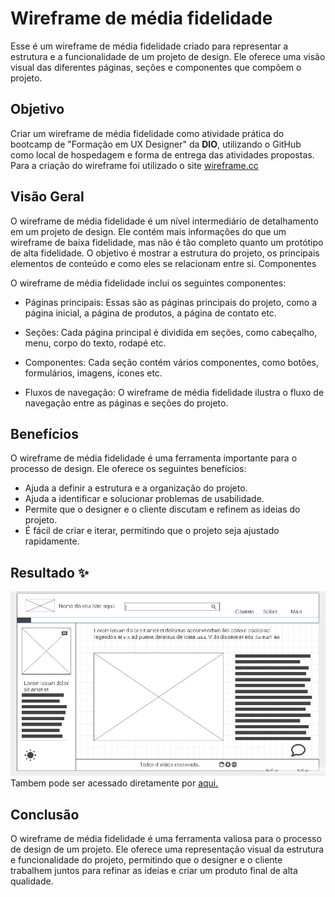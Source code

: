 # Wireframe de média fidelidade

Esse é um wireframe de média fidelidade criado para representar a estrutura e a funcionalidade de um projeto de design. Ele oferece uma visão visual das diferentes páginas, seções e componentes que compõem o projeto.

## Objetivo

Criar um wireframe de média fidelidade como atividade prática do bootcamp de "Formação em UX Designer" da **DIO**, utilizando o GitHub como local
de hospedagem e forma de entrega das atividades propostas.
Para a criação do wireframe foi utilizado o site [wireframe.cc](https://wireframe.cc) 

## Visão Geral

O wireframe de média fidelidade é um nível intermediário de detalhamento em um projeto de design. Ele contém mais informações do que um wireframe de baixa fidelidade, mas não é tão completo quanto um protótipo de alta fidelidade. O objetivo é mostrar a estrutura do projeto, os principais elementos de conteúdo e como eles se relacionam entre si.
Componentes

O wireframe de média fidelidade inclui os seguintes componentes:

* Páginas principais: Essas são as páginas principais do projeto, como a página inicial, a página de produtos, a página de contato etc.

* Seções: Cada página principal é dividida em seções, como cabeçalho, menu, corpo do texto, rodapé etc.

* Componentes: Cada seção contém vários componentes, como botões, formulários, imagens, ícones etc.

* Fluxos de navegação: O wireframe de média fidelidade ilustra o fluxo de navegação entre as páginas e seções do projeto.

## Benefícios

O wireframe de média fidelidade é uma ferramenta importante para o processo de design. Ele oferece os seguintes benefícios:

* Ajuda a definir a estrutura e a organização do projeto.
* Ajuda a identificar e solucionar problemas de usabilidade.
* Permite que o designer e o cliente discutam e refinem as ideias do projeto.
* É fácil de criar e iterar, permitindo que o projeto seja ajustado rapidamente.

## Resultado :sparkles:

![Resultado de um wireframe de média fidelidade](./wireframe_médiaFidelidade_page.jpg)
Tambem pode ser acessado diretamente por [aqui.](https://wireframe.cc/a7VNjp)

## Conclusão

O wireframe de média fidelidade é uma ferramenta valiosa para o processo de design de um projeto. Ele oferece uma representação visual da estrutura e funcionalidade do projeto, permitindo que o designer e o cliente trabalhem juntos para refinar as ideias e criar um produto final de alta qualidade.
